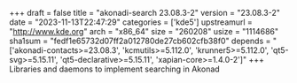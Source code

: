 +++
draft = false
title = "akonadi-search 23.08.3-2"
version = "23.08.3-2"
date = "2023-11-13T22:47:29"
categories = ['kde5']
upstreamurl = "http://www.kde.org"
arch = "x86_64"
size = "260208"
usize = "1114686"
sha1sum = "fedf1e65732d07ff2a012780de27cb602cfb38f0"
depends = "['akonadi-contacts>=23.08.3', 'kcmutils>=5.112.0', 'krunner5>=5.112.0', 'qt5-svg>=5.15.11', 'qt5-declarative>=5.15.11', 'xapian-core>=1.4.0-2']"
+++
Libraries and daemons to implement searching in Akonad